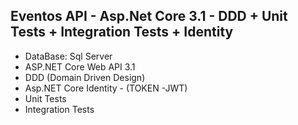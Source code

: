 ## Eventos API - Asp.Net Core 3.1 - DDD + Unit Tests + Integration Tests + Identity
- DataBase: Sql Server
- ASP.NET Core Web API 3.1
- DDD (Domain Driven Design)
- Asp.NET Core Identity - (TOKEN -JWT)
- Unit Tests
- Integration Tests
